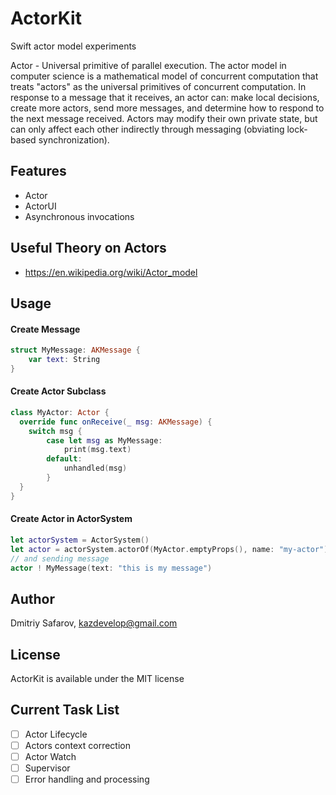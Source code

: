 # ActorKit
Swift actor model experiments

Actor - Universal primitive of parallel execution. The actor model in computer science is a mathematical model of concurrent computation that treats "actors" as the universal primitives of concurrent computation. In response to a message that it receives, an actor can: make local decisions, create more actors, send more messages, and determine how to respond to the next message received. Actors may modify their own private state, but can only affect each other indirectly through messaging (obviating lock-based synchronization).

## Features

* Actor
* ActorUI
* Asynchronous invocations

## Useful Theory on Actors

- https://en.wikipedia.org/wiki/Actor_model

## Usage

#### Create Message

```swift
struct MyMessage: AKMessage {
    var text: String
}
```

#### Create Actor Subclass

```swift
class MyActor: Actor {
  override func onReceive(_ msg: AKMessage) {
    switch msg {
        case let msg as MyMessage:
            print(msg.text)
        default:
            unhandled(msg)
        }
  }
}
```
#### Create Actor in ActorSystem

```swift
let actorSystem = ActorSystem()
let actor = actorSystem.actorOf(MyActor.emptyProps(), name: "my-actor")
// and sending message
actor ! MyMessage(text: "this is my message")
```

## Author

Dmitriy Safarov, kazdevelop@gmail.com

## License

ActorKit is available under the MIT license

## Current Task List

- [ ] Actor Lifecycle
- [ ] Actors context correction
- [ ] Actor Watch
- [ ] Supervisor
- [ ] Error handling and processing
